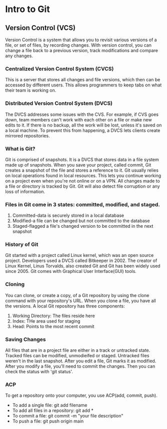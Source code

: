 # Intro to Git

## Version Control (VCS)

Version Control is a system that allows you to revisit various versions of a file, or set of files, by recording changes. With version control,
you can change a file back to a previous version, track modifications and compare any changes. 

### Centralized Version Control System (CVCS)

This is a server that stores all changes and file versions, which then can be accessed by different users. 
This allows programmers to keep tabs on what their team is working on.

### Distributed Version Control System (DVCS) 

The DVCS addresses some issues with the CVS. For example, if CVS goes down, team members can't work with each other on a file or make new edits to it. 
If there is no backup, all the work will be lost, unless it's saved on a local machine. To prevent this from happening, a DVCS lets clients create mirrored repositories.

### What is Git?

Git is comprised of snapshots. It is a DVCS that stores data in a file system made up of snapshots. When you save your project, called commit, Git creates a snapshot 
of the file and stores a reference to it. Git usually relies on local operations found in local resources. This lets you continue working on a project even when you're not 
online or on a VPN. All changes made to a file or directory is tracked by Git. Git will also detect file corruption or any loss of information. 

### Files in Git come in 3 states: committed, modified, and staged.

1. Committed-data is securely stored in a local database
2. Modified-a file can be changed but not committed to the database
3. Staged-flagged a file's changed version to be committed in the next snapshot

### History of Git

Git started with a project called Linux kernel, which was an open source project.
Developers used a DVCS called Bitkeeper in 2002. The creator of Linux Kernel, Linus Torvalds, also created Git and Git has been widely used since 2005. 
Git comes with Graphical User Interface(GUI) tools.

### Cloning

You can clone, or create a copy, of a Git repository by using the clone command
with your repository's URL. When you clone a file, you have all the versions.
A local Git repository has three components:

1. Working Directory: The files reside here
2. Index: THe area used for staging
3. Head: Points to the most recent commit 

### Saving Changes 

All files that are in a project file are either in a track or untracked state.
Tracked files can be modified, unmodieifed or staged. Untracked files weren't
in the last snapshot. After you edit a file, Git marks it as modified. 
After you modify a file, you'll need to commit the changes. Then you can
check the status with 'git status'. 

### ACP

To get a repository onto your computer, you use ACP(add, commit, push).
* To add a single file: git add filename
* To add all files in a repository: git add *
* To commit a file: git commit -m "your file description"
* To push a file: git push origin main 
